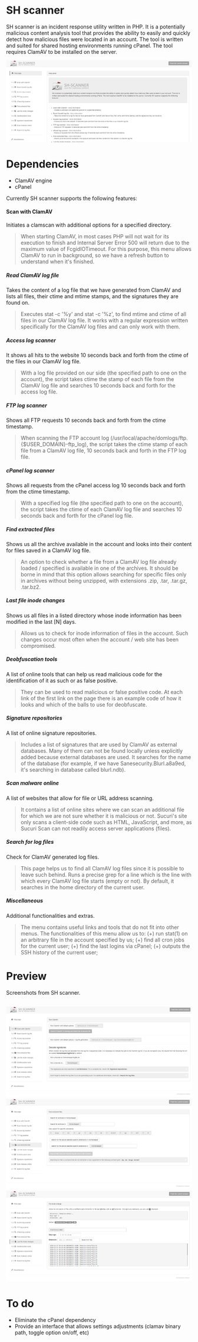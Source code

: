 # SH scanner
SH scanner is an incident response utility written in PHP. It is a potentially malicious content analysis tool that provides the ability to easily and quickly detect how malicious files were located in an account. The tool is written and suited for shared hosting environments running cPanel. The tool requires ClamAV to be installed on the server.

![Preview](https://raw.githubusercontent.com/Keeperr/SH-scanner/master/assets/preview.png)

# Dependencies

- ClamAV engine
- cPanel

Currently SH scanner supports the following features:

#### Scan with ClamAV
Initiates a clamscan with additional options for a specified directory.

> When starting ClamAV, in most cases PHP will not wait for its execution to finish and Internal Server Error 500 will return due to the maximum value of FcgidIOTimeout. For this purpose, this menu allows ClamAV to run in background, so we have a refresh button to understand when it's finished.

##### Read ClamAV log file
Takes the content of a log file that we have generated from ClamAV and lists all files, their ctime and mtime stamps, and the signatures they are found on.

> Executes stat -c '%y' and stat -c '%z', to find mtime and ctime of all files in our ClamAV log file. It works with a regular expression written specifically for the ClamAV log files and can only work with them.

##### Access log scanner
It shows all hits to the website 10 seconds back and forth from the ctime of the files in our ClamAV log file.

> With a log file provided on our side (the specified path to one on the account), the script takes ctime the stamp of each file from the ClamAV log file and searches 10 seconds back and forth for the access log file.

##### FTP log scanner
Shows all FTP requests 10 seconds back and forth from the ctime timestamp.

> When scanning the FTP account log (/usr/local/apache/domlogs/ftp.{$USER_DOMAIN}-ftp_log), the script takes the ctime stamp of each file from a ClamAV log file, 10 seconds back and forth in the FTP log file.

##### cPanel log scanner
Shows all requests from the cPanel access log 10 seconds back and forth from the ctime timestamp.

> With a specified log file (the specified path to one on the account), the script takes the ctime of each ClamAV log file and searches 10 seconds back and forth for the cPanel log file.

##### Find extracted files
Shows us all the archive available in the account and looks into their content for files saved in a ClamAV log file.

> An option to check whether a file from a ClamAV log file already loaded / specified is available in one of the archives. It should be borne in mind that this option allows searching for specific files only in archives without being unzipped, with extensions .zip, .tar, .tar.gz, .tar.bz2.

##### Last file inode changes
Shows us all files in a listed directory whose inode information has been modified in the last [N] days.

> Allows us to check for inode information of files in the account. Such changes occur most often when the account / web site has been compromised.

##### Deobfuscation tools
A list of online tools that can help us read malicious code for the identification of it as such or as false positive.

> They can be used to read malicious or false positive code. At each link of the first link on the page there is an example code of how it looks and which of the balls to use for deobfuscate.

##### Signature repositories
A list of online signature repositories.

> Includes a list of signatures that are used by ClamAV as external databases. Many of them can not be found locally unless explicitly added because external databases are used. It searches for the name of the database (for example, if we have Sanesecurity.Blurl.a8a9ed, it's searching in database called blurl.ndb).

##### Scan malware online
A list of websites that allow for file or URL address scanning.

> It contains a list of online sites where we can scan an additional file for which we are not sure whether it is malicious or not. Sucuri's site only scans a client-side code such as HTML, JavaScript, and more, as Sucuri Scan can not readily access server applications (files).

##### Search for log files
Check for ClamAV generated log files.

> This page helps us to find all ClamAV log files since it is possible to leave such behind. Runs a precise grep for a line which is the line with which every ClamAV log file starts (empty or not). By default, it searches in the home directory of the current user.

##### Miscellaneous
Additional functionalities and extras.

>The menu contains useful links and tools that do not fit into other menus. The functionalities of this menu allow us to:
> (+) run stat(1) on an arbitrary file in the account specified by us;
> (+) find all cron jobs for the current user;
> (+) find the last logins via cPanel;
> (+) outputs the SSH history of the current user;

# Preview
Screenshots from SH scanner.

![Scan with ClamAV](https://raw.githubusercontent.com/Keeperr/SH-scanner/master/assets/preview2.png)
![Find extracted files](https://raw.githubusercontent.com/Keeperr/SH-scanner/master/assets/preview3.png)
![Last file inode change](https://raw.githubusercontent.com/Keeperr/SH-scanner/master/assets/preview4.png)
---
# To do
- Eliminate the cPanel dependency
- Provide an interface that allows settings adjustments (clamav binary path, toggle option on/off, etc)
